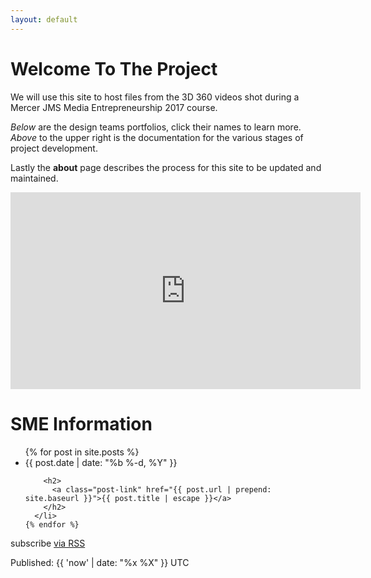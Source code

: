 ```yaml
---
layout: default
---
```


# Welcome To The Project

We will use this site to host files from the 3D 360 videos shot during a Mercer JMS Media Entrepreneurship 2017 course.

*Below* are the design teams portfolios, click their names to learn more. *Above* to the upper right is the documentation for the various stages of project development. 

Lastly the **about** page describes the process for this site to be updated and maintained. 


<div class="home">
<iframe width="560" height="315" src="https://www.youtube.com/embed/govZ_bD3GhE" frameborder="0" allowfullscreen></iframe>
  <h1 class="page-heading">SME Information</h1>

  <ul class="post-list">
    {% for post in site.posts %}
      <li>
        <span class="post-meta">{{ post.date | date: "%b %-d, %Y" }}</span>

        <h2>
          <a class="post-link" href="{{ post.url | prepend: site.baseurl }}">{{ post.title | escape }}</a>
        </h2>
      </li>
    {% endfor %}
  </ul>

  <p class="rss-subscribe">subscribe <a href="{{ "/feed.xml" | prepend: site.baseurl }}">via RSS</a></p>
  <p class="post-date">Published: {{ 'now' | date: "%x %X" }} UTC</p>
</div>
